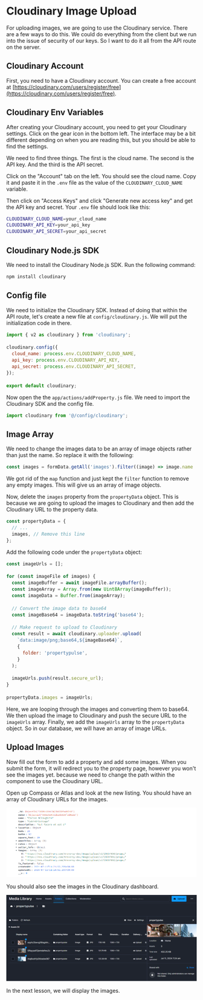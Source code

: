 # Cloudinary Image Upload

For uploading images, we are going to use the Cloudinary service. There are a few ways to do this. We could do everything from the client but we run into the issue of security of our keys. So I want to do it all from the API route on the server.

## Cloudinary Account

First, you need to have a Cloudinary account. You can create a free account at [https://cloudinary.com/users/register/free](https://cloudinary.com/users/register/free).

## Cloudinary Env Variables

After creating your Cloudinary account, you need to get your Cloudinary settings. Click on the gear icon in the bottom left. The interface may be a bit different depending on when you are reading this, but you should be able to find the settings.

We need to find three things. The first is the cloud name. The second is the API key. And the third is the API secret.

Click on the "Account" tab on the left. You should see the cloud name. Copy it and paste it in the `.env` file as the value of the `CLOUDINARY_CLOUD_NAME` variable.

Then click on "Access Keys" and click "Generate new access key" and get the API key and secret. Your `.env` file should look like this:

```bash
CLOUDINARY_CLOUD_NAME=your_cloud_name
CLOUDINARY_API_KEY=your_api_key
CLOUDINARY_API_SECRET=your_api_secret
```

## Cloudinary Node.js SDK

We need to install the Cloudinary Node.js SDK. Run the following command:

```bash
npm install cloudinary
```

## Config file

We need to initialize the Cloudinary SDK. Instead of doing that within the API route, let's create a new file at `config/cloudinary.js`. We will put the initialization code in there.

```js
import { v2 as cloudinary } from 'cloudinary';

cloudinary.config({
  cloud_name: process.env.CLOUDINARY_CLOUD_NAME,
  api_key: process.env.CLOUDINARY_API_KEY,
  api_secret: process.env.CLOUDINARY_API_SECRET,
});

export default cloudinary;
```

Now open the the `app/actions/addProperty.js` file. We need to import the Cloudinary SDK and the config file.

```js
import cloudinary from '@/config/cloudinary';
```

## Image Array

We need to change the images data to be an array of image objects rather than just the name. So replace it with the following:

```js
const images = formData.getAll('images').filter((image) => image.name !== '');
```

We got rid of the `map` function and just kept the `filter` function to remove any empty images. This will give us an array of image objects.

Now, delete the `images` property from the `propertyData` object. This is because we are going to upload the images to Cloudinary and then add the Cloudinary URL to the property data.

```js
const propertyData = {
  // ...
  images, // Remove this line
};
```

Add the following code under the `propertyData` object:

```js
const imageUrls = [];

for (const imageFile of images) {
  const imageBuffer = await imageFile.arrayBuffer();
  const imageArray = Array.from(new Uint8Array(imageBuffer));
  const imageData = Buffer.from(imageArray);

  // Convert the image data to base64
  const imageBase64 = imageData.toString('base64');

  // Make request to upload to Cloudinary
  const result = await cloudinary.uploader.upload(
    `data:image/png;base64,${imageBase64}`,
    {
      folder: 'propertypulse',
    }
  );

  imageUrls.push(result.secure_url);
}

propertyData.images = imageUrls;
```

Here, we are looping through the images and converting them to base64. We then upload the image to Cloudinary and push the secure URL to the `imageUrls` array. Finally, we add the `imageUrls` array to the `propertyData` object. So in our database, we will have an array of image URLs.

## Upload Images

Now fill out the form to add a property and add some images. When you submit the form, it will redirect you to the property page, however you won't see the images yet. because we need to change the path within the component to use the Cloudinary URL.

Open up Compass or Atlas and look at the new listing. You should have an array of Cloudinary URLs for the images.

<img src="../images/compass-5.png" />

You should also see the images in the Cloudinary dashboard.

<img src="../images/cloudinary.png" />

In the next lesson, we will display the images.
